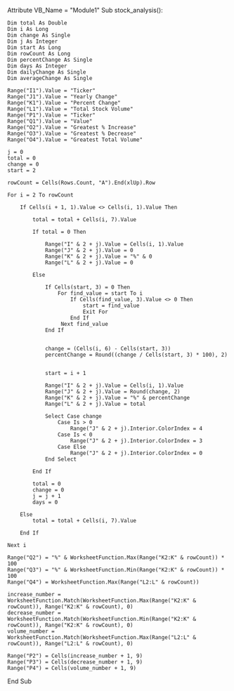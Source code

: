 Attribute VB_Name = "Module1"
Sub stock_analysis():

    Dim total As Double
    Dim i As Long
    Dim change As Single
    Dim j As Integer
    Dim start As Long
    Dim rowCount As Long
    Dim percentChange As Single
    Dim days As Integer
    Dim dailyChange As Single
    Dim averageChange As Single

    Range("I1").Value = "Ticker"
    Range("J1").Value = "Yearly Change"
    Range("K1").Value = "Percent Change"
    Range("L1").Value = "Total Stock Volume"
    Range("P1").Value = "Ticker"
    Range("Q1").Value = "Value"
    Range("O2").Value = "Greatest % Increase"
    Range("O3").Value = "Greatest % Decrease"
    Range("O4").Value = "Greatest Total Volume"

    j = 0
    total = 0
    change = 0
    start = 2

    rowCount = Cells(Rows.Count, "A").End(xlUp).Row

    For i = 2 To rowCount

        If Cells(i + 1, 1).Value <> Cells(i, 1).Value Then

            total = total + Cells(i, 7).Value

            If total = 0 Then
               
                Range("I" & 2 + j).Value = Cells(i, 1).Value
                Range("J" & 2 + j).Value = 0
                Range("K" & 2 + j).Value = "%" & 0
                Range("L" & 2 + j).Value = 0

            Else
   
                If Cells(start, 3) = 0 Then
                    For find_value = start To i
                        If Cells(find_value, 3).Value <> 0 Then
                            start = find_value
                            Exit For
                        End If
                     Next find_value
                End If


                change = (Cells(i, 6) - Cells(start, 3))
                percentChange = Round((change / Cells(start, 3) * 100), 2)


                start = i + 1

                Range("I" & 2 + j).Value = Cells(i, 1).Value
                Range("J" & 2 + j).Value = Round(change, 2)
                Range("K" & 2 + j).Value = "%" & percentChange
                Range("L" & 2 + j).Value = total

                Select Case change
                    Case Is > 0
                        Range("J" & 2 + j).Interior.ColorIndex = 4
                    Case Is < 0
                        Range("J" & 2 + j).Interior.ColorIndex = 3
                    Case Else
                        Range("J" & 2 + j).Interior.ColorIndex = 0
                End Select

            End If

            total = 0
            change = 0
            j = j + 1
            days = 0

        Else
            total = total + Cells(i, 7).Value

        End If

    Next i

    Range("Q2") = "%" & WorksheetFunction.Max(Range("K2:K" & rowCount)) * 100
    Range("Q3") = "%" & WorksheetFunction.Min(Range("K2:K" & rowCount)) * 100
    Range("Q4") = WorksheetFunction.Max(Range("L2:L" & rowCount))

    increase_number = WorksheetFunction.Match(WorksheetFunction.Max(Range("K2:K" & rowCount)), Range("K2:K" & rowCount), 0)
    decrease_number = WorksheetFunction.Match(WorksheetFunction.Min(Range("K2:K" & rowCount)), Range("K2:K" & rowCount), 0)
    volume_number = WorksheetFunction.Match(WorksheetFunction.Max(Range("L2:L" & rowCount)), Range("L2:L" & rowCount), 0)

    Range("P2") = Cells(increase_number + 1, 9)
    Range("P3") = Cells(decrease_number + 1, 9)
    Range("P4") = Cells(volume_number + 1, 9)

End Sub

